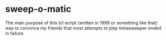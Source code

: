 # sweep-o-matic

The main purpose of this tcl script (written in 1999 or something like that) was to convince my friends that most attempts to play minesweeper ended in failure.
